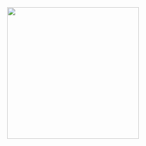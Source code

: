<div id="header" align="center">
  <img src="https://media.giphy.com/media/v1.Y2lkPTc5MGI3NjExMXV2aWY4ZjhjejlvMm83MDBmMThuN2hkZmM4Znc3bHU0dWN2eHgzeiZlcD12MV9pbnRlcm5hbF9naWZfYnlfaWQmY3Q9Zw/qgQUggAC3Pfv687qPC/giphy.gif" width="300"/>
</div>
